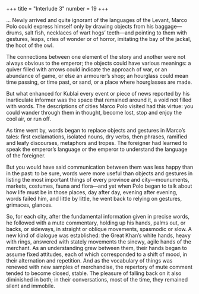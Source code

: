 +++
title = "Interlude 3"
number = 19
+++

… Newly arrived and quite ignorant of the languages of the Levant, Marco Polo could express himself only by drawing objects from his baggage—drums, salt fish, necklaces of wart hogs’ teeth—and pointing to them with gestures, leaps, cries of wonder or of horror, imitating the bay of the jackal, the hoot of the owl.

The connections between one element of the story and another were not always obvious to the emperor; the objects could have various meanings: a quiver filled with arrows could indicate the approach of war, or an abundance of game, or else an armourer’s shop; an hourglass could mean time passing, or time past, or sand, or a place where hourglasses are made.

But what enhanced for Kublai every event or piece of news reported by his inarticulate informer was the space that remained around it, a void not filled with words. The descriptions of cities Marco Polo visited had this virtue: you could wander through them in thought, become lost, stop and enjoy the cool air, or run off.

As time went by, words began to replace objects and gestures in Marco’s tales: first exclamations, isolated nouns, dry verbs, then phrases, ramified and leafy discourses, metaphors and tropes. The foreigner had learned to speak the emperor’s language or the emperor to understand the language of the foreigner.

But you would have said communication between them was less happy than in the past: to be sure, words were more useful than objects and gestures in listing the most important things of every province and city—mounuments, markets, costumes, fauna and flora—and yet when Polo began to talk about how life must be in those places, day after day, evening after evening, words failed him, and little by little, he went back to relying on gestures, grimaces, glances.

So, for each city, after the fundamental information given in precise words, he followed with a mute commentary, holding up his hands, palms out, or backs, or sideways, in straight or oblique movements, spasmodic or slow. A new kind of dialogue was established: the Great Khan’s white hands, heavy with rings, answered with stately movements the sinewy, agile hands of the merchant. As an understanding grew between them, their hands began to assume fixed attitudes, each of which corresponded to a shift of mood, in their alternation and repetition. And as the vocabulary of things was renewed with new samples of merchandise, the repertory of mute comment tended to become closed, stable. The pleasure of falling back on it also diminished in both; in their conversations, most of the time, they remained silent and immobile.